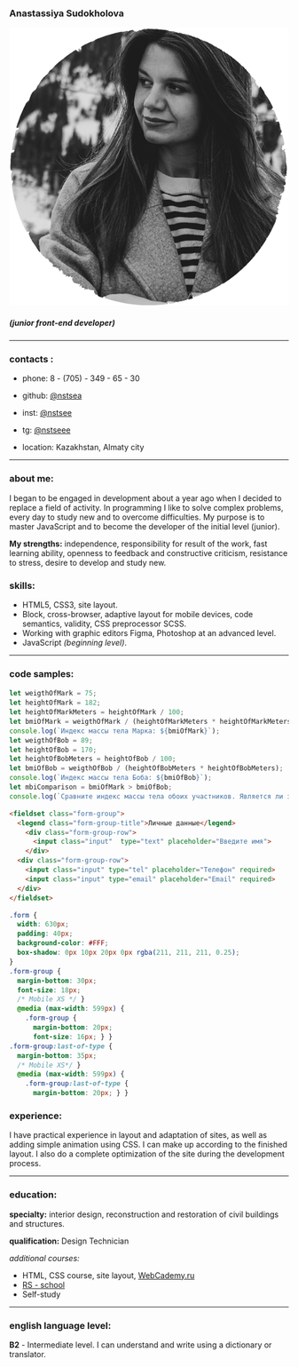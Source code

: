 ### **Anastassiya Sudokholova**  
![avatar](./img/avatar.png)
##### _(junior front-end developer)_
---
### contacts : 
* phone: 8 - (705) - 349 - 65 - 30
* github: [@nstsea](https://github.com/nstsea)
* inst: [@nstsee](https://www.instagram.com/nst.see/)
* tg: [@nstseee](https://t.me/nstseee)

* location: Kazakhstan, Almaty city
---
### about me:
I began to be engaged in development about a year ago when I decided to replace a field of activity. In programming I like to solve complex problems, every day to study new and to overcome difficulties. My purpose is to master JavaScript and to become the developer of the initial level (junior).

**My strengths:**
independence, responsibility for result of the work, fast learning ability, openness to feedback and constructive criticism, resistance to stress, desire to develop and study new.

### skills:
* HTML5, CSS3, site layout.
* Block, cross-browser, adaptive layout for mobile devices, code semantics, validity, CSS preprocessor SCSS.
* Working with graphic editors Figma, Photoshop at an advanced level.
* JavaScript _(beginning level)_. 
---
### code samples:
``` JavaScript
let weigthOfMark = 75;
let heightOfMark = 182;
let heightOfMarkMeters = heightOfMark / 100;
let bmiOfMark = weigthOfMark / (heightOfMarkMeters * heightOfMarkMeters);
console.log(`Индекс массы тела Марка: ${bmiOfMark}`);
let weigthOfBob = 89;
let heightOfBob = 170;
let heightOfBobMeters = heightOfBob / 100;
let bmiOfBob = weigthOfBob / (heightOfBobMeters * heightOfBobMeters);
console.log(`Индекс массы тела Боба: ${bmiOfBob}`);
let mbiComparison = bmiOfMark > bmiOfBob;
console.log(`Сравните индекс массы тела обоих участников. Является ли значение индекса Марка больше, чем у Боба? - ${mbiComparison} `);
``` 
``` HTML
<fieldset class="form-group">
  <legend class="form-group-title">Личные данные</legend>
    <div class="form-group-row">
      <input class="input"	type="text" placeholder="Введите имя">
    </div>		
  <div class="form-group-row">
    <input class="input" type="tel" placeholder="Телефон" required>
    <input class="input" type="email" placeholder="Email" required>
  </div>
</fieldset>
```
``` CSS
.form {
  width: 630px;
  padding: 40px;
  background-color: #FFF;
  box-shadow: 0px 10px 20px 0px rgba(211, 211, 211, 0.25);
}
.form-group {
  margin-bottom: 30px;
  font-size: 18px;
  /* Mobile XS */ }
  @media (max-width: 599px) {
    .form-group {
      margin-bottom: 20px;
      font-size: 16px; } }
.form-group:last-of-type {
  margin-bottom: 35px;
  /* Mobile XS*/ }
  @media (max-width: 599px) {
    .form-group:last-of-type {
      margin-bottom: 20px; } }
```
### experience: 
I have practical experience in layout and adaptation of sites, as well as adding simple animation using CSS. I can make up according to the finished layout. I also do a complete optimization of the site during the development process.

---
### education:
**specialty:** interior design, reconstruction and restoration of civil buildings and structures.

**qualification:** Design Technician

_additional courses:_
* HTML, CSS course, site layout, [WebCademy.ru](https://www.youtube.com/@WebCademy)
* [RS - school](https://app.rs.school/)
* Self-study
---

### english language level: 
**B2** - Intermediate level. I can understand and write using a dictionary or translator.

